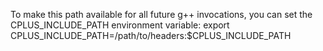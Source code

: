 To make this path available for all future g++ invocations, you can set the CPLUS_INCLUDE_PATH environment variable:
export CPLUS_INCLUDE_PATH=/path/to/headers:$CPLUS_INCLUDE_PATH